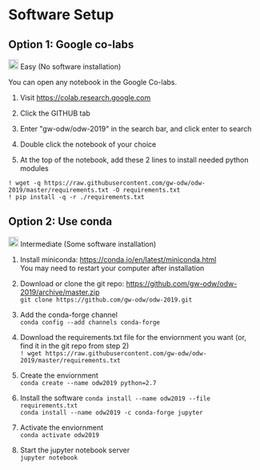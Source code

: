 # Software Setup

## Option 1: Google co-labs

<img src='https://www.wispresort.com/uploadedImages/Winter/easy.png' width=20 /> Easy (No software installation)

You can open any notebook in the Google Co-labs.

1) Visit https://colab.research.google.com

2) Click the GITHUB tab

3) Enter "gw-odw/odw-2019" in the search bar, and click enter to search

4) Double click the notebook of your choice

5) At the top of the notebook, add these 2 lines to install needed python modules

`! wget -q https://raw.githubusercontent.com/gw-odw/odw-2019/master/requirements.txt -O requirements.txt` <br/>
`! pip install -q -r ./requirements.txt`



## Option 2: Use conda

<img src='https://www.wispresort.com/uploadedImages/Winter/intermediate.png' width=20 /> Intermediate (Some software installation)

1) Install miniconda: https://conda.io/en/latest/miniconda.html <br/>
You may need to restart your computer after installation

2) Download or clone the git repo: https://github.com/gw-odw/odw-2019/archive/master.zip <br/>
`git clone https://github.com/gw-odw/odw-2019.git`

2) Add the conda-forge channel <br/>
`conda config --add channels conda-forge`

3) Download the requirements.txt file for the enviornment you want (or, find it in the git repo from step 2) <br/>
`! wget https://raw.githubusercontent.com/gw-odw/odw-2019/master/requirements.txt`

4) Create the enviornment <br/>
`conda create --name odw2019 python=2.7`

5) Install the software
`conda install --name odw2019 --file requirements.txt` <br/>
`conda install --name odw2019 -c conda-forge jupyter` <br/>


5) Activate the enviornment <br/>
`conda activate odw2019`

6) Start the jupyter notebook server <br/>
`jupyter notebook`

